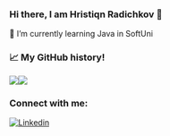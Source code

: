 ### Hi there, I am Hristiqn Radichkov 👋

🌱 I’m currently learning Java in SoftUni


### 📈 My GitHub history! 
<div style="display: flex; flex-direction: row;">
 <img class="img" src="https://github-readme-stats.vercel.app/api?username=hradichkov&show_icons=true&theme=transperant" />
 <img class="img" src="https://github-readme-stats.vercel.app/api/top-langs/?username=hradichkov&layout=compact" />
</div>

### Connect with me:
[![Linkedin](https://www.flaticon.com/free-icon/linkedin_174857)](https://www.linkedin.com/in/hristiqn-radichkov-286887256/)
&nbsp;

<!--
**hradichkov/hradichkov** is a ✨ _special_ ✨ repository because its `README.md` (this file) appears on your GitHub profile.

Here are some ideas to get you started:

- 🔭 I’m currently working on ...
- 🌱 I’m currently learning ...
- 👯 I’m looking to collaborate on ...
- 🤔 I’m looking for help with ...
- 💬 Ask me about ...
- 📫 How to reach me: ...
- 😄 Pronouns: ...
- ⚡ Fun fact: ...
-->
